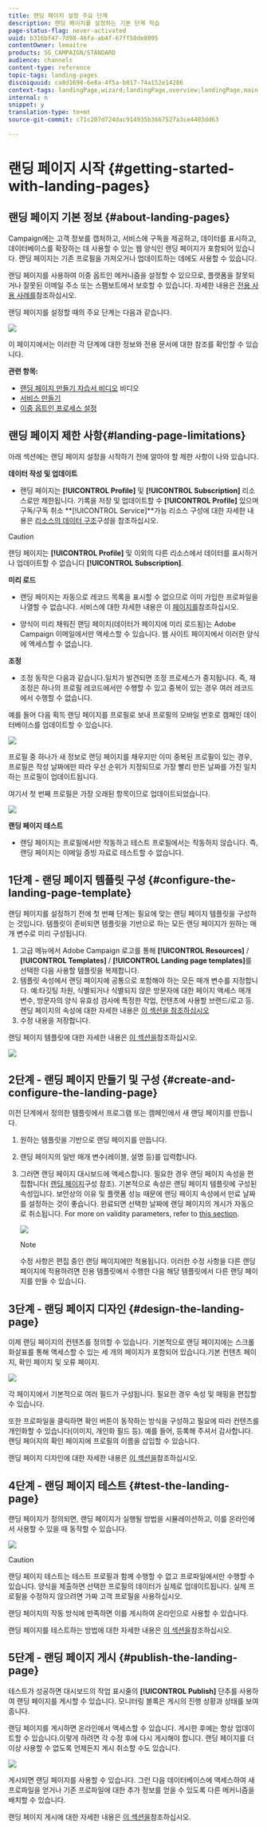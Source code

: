 ```yaml
---
title: 랜딩 페이지 설정 주요 단계
description: 랜딩 페이지를 설정하는 기본 단계 학습
page-status-flag: never-activated
uuid: b316bf47-7d98-46fa-ab4f-67ff50de8095
contentOwner: lemaitre
products: SG_CAMPAIGN/STANDARD
audience: channels
content-type: reference
topic-tags: landing-pages
discoiquuid: ca8d1698-6e8a-4f5a-b017-74a152e14286
context-tags: landingPage,wizard;landingPage,overview;landingPage,main
internal: n
snippet: y
translation-type: tm+mt
source-git-commit: c71c207d724dac914935b3667527a3ce4403dd63

---
```



# 랜딩 페이지 시작 {#getting-started-with-landing-pages}

## 랜딩 페이지 기본 정보 {#about-landing-pages}

Campaign에는 고객 정보를 캡처하고, 서비스에 구독을 제공하고, 데이터를 표시하고, 데이터베이스를 확장하는 데 사용할 수 있는 웹 양식인 랜딩 페이지가 포함되어 있습니다. 랜딩 페이지는 기존 프로필을 가져오거나 업데이트하는 데에도 사용할 수 있습니다.

랜딩 페이지를 사용하여 이중 옵트인 메커니즘을 설정할 수 있으므로, 플랫폼을 잘못되거나 잘못된 이메일 주소 또는 스팸보트에서 보호할 수 있습니다. 자세한 내용은 [전용 사용 사례를](../../channels/using/setting-up-a-double-opt-in-process.md)참조하십시오.

랜딩 페이지를 설정할 때의 주요 단계는 다음과 같습니다.

![](assets/lp_steps.png)

이 페이지에서는 이러한 각 단계에 대한 정보와 전용 문서에 대한 참조를 확인할 수 있습니다.

**관련 항목:**

* [랜딩 페이지 만들기 자습서 비디오](https://docs.adobe.com/content/help/en/campaign-learn/campaign-standard-tutorials/communication-channels/landing-pages/landing-page-create-and-edit.html) 비디오
* [서비스 만들기](../../audiences/using/creating-a-service.md)
* [이중 옵트인 프로세스 설정](setting-up-a-double-opt-in-process.md)

## 랜딩 페이지 제한 사항{#landing-page-limitations}

아래 섹션에는 랜딩 페이지 설정을 시작하기 전에 알아야 할 제한 사항이 나와 있습니다.

**데이터 작성 및 업데이트**

* 랜딩 페이지는 **[!UICONTROL Profile]** 및 **[!UICONTROL Subscription]** 리소스로만 제한됩니다. 기록을 저장 및 업데이트할 수 **[!UICONTROL Profile]** 있으며 구독/구독 취소 **[!UICONTROL Service]**가능
리소스 구성에 대한 자세한 내용은 [리소스의 데이터 구조](../../developing/using/configuring-the-resource-s-data-structure.md)구성을 참조하십시오.

>[!CAUTION]
>
>랜딩 페이지는 **[!UICONTROL Profile]** 및 이외의 다른 리소스에서 데이터를 표시하거나 업데이트할 수 없습니다 **[!UICONTROL Subscription]**.

**미리 로드**

* 랜딩 페이지는 자동으로 레코드 목록을 표시할 수 없으므로 이미 가입한 프로파일을 나열할 수 없습니다. 서비스에 대한 자세한 내용은 이 [페이지를](../../audiences/using/creating-a-service.md)참조하십시오.

* 양식이 미리 채워진 랜딩 페이지(데이터가 페이지에 미리 로드됨)는 Adobe Campaign 이메일에서만 액세스할 수 있습니다. 웹 사이트 페이지에서 이러한 양식에 액세스할 수 없습니다.

**조정**

* 조정 동작은 다음과 같습니다.일치가 발견되면 조정 프로세스가 중지됩니다. 즉, 재조정은 하나의 프로필 레코드에서만 수행할 수 있고 중복이 있는 경우 여러 레코드에서 수행할 수 없습니다.

예를 들어 다음 획득 랜딩 페이지를 프로필로 보내 프로필의 모바일 번호로 캠페인 데이터베이스를 업데이트할 수 있습니다.

![](assets/landing_page_limitation_1.png)

프로필 중 하나가 새 정보로 랜딩 페이지를 채우지만 이미 중복된 프로필이 있는 경우, 프로필은 작성 날짜에만 따라 우선 순위가 지정되므로 가장 빨리 만든 날짜를 가진 일치하는 프로필이 업데이트됩니다.

여기서 첫 번째 프로필은 가장 오래된 항목이므로 업데이트되었습니다.

![](assets/landing_page_limitation_2.png)

**랜딩 페이지 테스트**

* 랜딩 페이지는 프로필에서만 작동하고 테스트 프로필에서는 작동하지 않습니다. 즉, 랜딩 페이지는 이메일 증빙 자료로 테스트할 수 없습니다.

## 1단계 - 랜딩 페이지 템플릿 구성 {#configure-the-landing-page-template}

랜딩 페이지를 설정하기 전에 첫 번째 단계는 필요에 맞는 랜딩 페이지 템플릿을 구성하는 것입니다. 템플릿이 준비되면 템플릿을 기반으로 하는 모든 랜딩 페이지가 원하는 매개 변수로 미리 구성됩니다.

1. 고급 메뉴에서 Adobe Campaign 로고를 통해 **[!UICONTROL Resources]** / **[!UICONTROL Templates]** / **[!UICONTROL Landing page templates]**&#x200B;를 선택한 다음 사용할 템플릿을 복제합니다.
1. 템플릿 속성에서 랜딩 페이지에 공통으로 포함해야 하는 모든 매개 변수를 지정합니다. 예:타깃팅 차원, 식별되거나 식별되지 않은 방문자에 대한 페이지 액세스 매개 변수, 방문자의 양식 유효성 검사에 특정한 작업, 컨텐츠에 사용할 브랜드/로고 등. 랜딩 페이지의 속성에 대한 자세한 내용은 [이 섹션을 참조하십시오](../../channels/using/configuring-landing-page.md)
1. 수정 내용을 저장합니다.

랜딩 페이지 템플릿에 대한 자세한 내용은 [이 섹션을](../../channels/using/getting-started-with-landing-pages.md)참조하십시오.

![](assets/lp-steps1.png)

## 2단계 - 랜딩 페이지 만들기 및 구성 {#create-and-configure-the-landing-page}

이전 단계에서 정의한 템플릿에서 프로그램 또는 캠페인에서 새 랜딩 페이지를 만듭니다.

1. 원하는 템플릿을 기반으로 랜딩 페이지를 만듭니다.
1. 랜딩 페이지의 일반 매개 변수(레이블, 설명 등)를 입력합니다.
1. 그러면 랜딩 페이지 대시보드에 액세스합니다. 필요한 경우 랜딩 페이지 속성을 편집합니다( [랜딩 페이지](../../channels/using/configuring-landing-page.md)구성 참조). 기본적으로 속성은 랜딩 페이지 템플릿에 구성된 속성입니다.
보안상의 이유 및 플랫폼 성능 때문에 랜딩 페이지 속성에서 만료 날짜를 설정하는 것이 좋습니다. 완료되면 선택한 날짜에 랜딩 페이지의 게시가 자동으로 취소됩니다. For more on validity parameters, refer to [this section](../../channels/using/testing-publishing-landing-page.md#setting-up-validity-parameters).

   ![](assets/lp-steps3.png)

   >[!NOTE]
   >
   >수정 사항은 편집 중인 랜딩 페이지에만 적용됩니다. 이러한 수정 사항을 다른 랜딩 페이지에 적용하려면 전용 템플릿에서 수행한 다음 해당 템플릿에서 다른 랜딩 페이지를 만들 수 있습니다.

## 3단계 - 랜딩 페이지 디자인 {#design-the-landing-page}

이제 랜딩 페이지의 컨텐츠를 정의할 수 있습니다. 기본적으로 랜딩 페이지에는 스크롤 화살표를 통해 액세스할 수 있는 세 개의 페이지가 포함되어 있습니다.기본 컨텐츠 페이지, 확인 페이지 및 오류 페이지.

![](assets/lp-steps4.png)

각 페이지에서 기본적으로 여러 필드가 구성됩니다. 필요한 경우 속성 및 매핑을 편집할 수 있습니다.

또한 프로파일을 클릭하면 확인 버튼이 동작하는 방식을 구성하고 필요에 따라 컨텐츠를 개인화할 수 있습니다(이미지, 개인화 필드 등). 예를 들어, 등록해 주셔서 감사합니다. 랜딩 페이지의 확인 페이지에 프로필의 이름을 삽입할 수 있습니다.

랜딩 페이지 디자인에 대한 자세한 내용은 [이 섹션을](../../channels/using/designing-a-landing-page.md)참조하십시오.

## 4단계 - 랜딩 페이지 테스트 {#test-the-landing-page}

랜딩 페이지가 정의되면, 랜딩 페이지가 실행될 방법을 시뮬레이션하고, 이를 온라인에서 사용할 수 있을 때 동작할 수 있습니다.

![](assets/lp-steps5.png)

>[!CAUTION]
>
>랜딩 페이지 테스트는 테스트 프로필과 함께 수행할 수 없고 프로파일에서만 수행할 수 있습니다. 양식을 제출하면 선택한 프로필의 데이터가 실제로 업데이트됩니다. 실제 프로필을 수정하지 않으려면 가짜 고객 프로필을 사용하십시오.

랜딩 페이지의 작동 방식에 만족하면 이를 게시하여 온라인으로 사용할 수 있습니다.

랜딩 페이지를 테스트하는 방법에 대한 자세한 내용은 [이 섹션을](../../channels/using/testing-publishing-landing-page.md#testing-the-landing-page-)참조하십시오.

## 5단계 - 랜딩 페이지 게시 {#publish-the-landing-page}

테스트가 성공하면 대시보드의 작업 표시줄의 **[!UICONTROL Publish]** 단추를 사용하여 랜딩 페이지를 게시할 수 있습니다. 모니터링 블록은 게시의 진행 상황과 상태를 보여줍니다.

랜딩 페이지를 게시하면 온라인에서 액세스할 수 있습니다. 게시한 후에는 항상 업데이트할 수 있습니다.이렇게 하려면 각 수정 후에 다시 게시해야 합니다. 랜딩 페이지를 더 이상 사용할 수 없도록 언제든지 게시 취소할 수도 있습니다.

![](assets/lp-steps6.png)

게시되면 랜딩 페이지를 사용할 수 있습니다. 그런 다음 데이터베이스에 액세스하여 새 프로파일을 얻거나 기존 프로파일에 대한 추가 정보를 얻을 수 있도록 다른 메커니즘을 배치할 수 있습니다.

랜딩 페이지 게시에 대한 자세한 내용은 [이 섹션을](../../channels/using/testing-publishing-landing-page.md#publishing-a-landing-page)참조하십시오.
